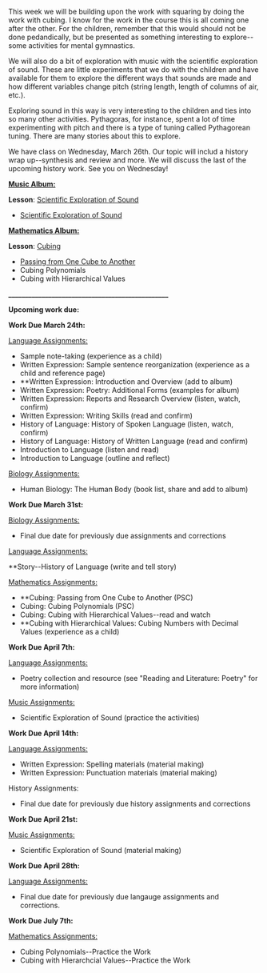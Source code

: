 
This week we will be building upon the work with squaring by doing the work with cubing. I know for the work in the course this is all coming one after the other. For the children, remember that this would should not be done pedandically, but be presented as something interesting to explore--some activities for mental gymnastics. 

We will also do a bit of exploration with music with the scientific exploration of sound. These are little experiments that we do with the children and have available for them to explore the different ways that sounds are made and how different variables change pitch (string length, length of columns of air, etc.). 

Exploring sound in this way is very interesting to the children and ties into so many other activities. Pythagoras, for instance, spent a lot of time experimenting with pitch and there is a type of tuning called Pythagorean tuning. There are many stories about this to explore. 

We have class on Wednesday, March 26th. Our topic will includ a history wrap up--synthesis and review and more. We will discuss the last of the upcoming history work. See you on Wednesday!

[**Music Album:**](https://montessorinorthwest.populiweb.com/router/courseofferings/10738325/lessons/index)

**Lesson**: [Scientific Exploration of Sound](https://montessorinorthwest.populiweb.com/router/courseofferings/10738325/lessons/12680279/show)

- [Scientific Exploration of Sound](https://montessorinorthwest.populiweb.com/router/courseofferings/10738325/lessons/12680279/show)

[**Mathematics Album:**](https://montessorinorthwest.populiweb.com/router/courseofferings/10738324/lessons/index)

**Lesson**: [Cubing](https://montessorinorthwest.populiweb.com/router/courseofferings/10738324/lessons/12680257/show)

- [Passing from One Cube to Another](https://montessorinorthwest.populiweb.com/router/courseofferings/10738324/lessons/12680257/show)
- Cubing Polynomials
- Cubing with Hierarchical Values

**________________________________________________**

**Upcoming work due:**

**Work Due March 24th:**

[Language Assignments:](https://montessorinorthwest.populiweb.com/router/courseofferings/10738323/assignments/index)

- Sample note-taking (experience as a child)
- Written Expression: Sample sentence reorganization (experience as a child and reference page)
- **Written Expression: Introduction and Overview (add to album)
- Written Expression: Poetry: Additional Forms (examples for album)
- Written Expression: Reports and Research Overview (listen, watch, confirm)
- Written Expression: Writing Skills (read and confirm)
- History of Language: History of Spoken Language (listen, watch, confirm)
- History of Language: History of Written Language (read and confirm)
- Introduction to Language (listen and read)
- Introduction to Language (outline and reflect)

[Biology Assignments:](https://montessorinorthwest.populiweb.com/router/courseofferings/10738319/assignments/index)

- Human Biology: The Human Body (book list, share and add to album)

**Work Due March 31st:**

[Biology Assignments:](https://montessorinorthwest.populiweb.com/router/courseofferings/10738319/assignments/index)

- Final due date for previously due assignments and corrections

[Language Assignments:](https://montessorinorthwest.populiweb.com/router/courseofferings/10738323/assignments/index)

**Story--History of Language (write and tell story)

[Mathematics Assignments:](https://montessorinorthwest.populiweb.com/router/courseofferings/10738324/assignments/index)

- **Cubing: Passing from One Cube to Another (PSC)
- Cubing: Cubing Polynomials (PSC)
- Cubing: Cubing with Hierarchical Values--read and watch
- **Cubing with Hierarchical Values: Cubing Numbers with Decimal Values (experience as a child)

**Work Due April 7th:**

[Language Assignments:](https://montessorinorthwest.populiweb.com/router/courseofferings/10738323/assignments/index)

- Poetry collection and resource (see "Reading and Literature: Poetry" for more information)

[Music Assignments:](https://montessorinorthwest.populiweb.com/router/courseofferings/10738325/assignments/index)

- Scientific Exploration of Sound (practice the activities)

**Work Due April 14th:**

[Language Assignments:](https://montessorinorthwest.populiweb.com/router/courseofferings/10738323/assignments/index)

- Written Expression: Spelling materials (material making)
- Written Expression: Punctuation materials (material making)

History Assignments:

- Final due date for previously due history assignments and corrections

**Work Due April 21st:**

[Music Assignments:](https://montessorinorthwest.populiweb.com/router/courseofferings/10738325/assignments/index)

- Scientific Exploration of Sound (material making)

**Work Due April 28th:**

[Language Assignments:](https://montessorinorthwest.populiweb.com/router/courseofferings/10738323/assignments/index)

- Final due date for previously due langauge assignments and corrections. 

**Work Due July 7th:**

[Mathematics Assignments:](https://montessorinorthwest.populiweb.com/router/courseofferings/10738324/assignments/index)

- Cubing Polynomials--Practice the Work
- Cubing with Hierarchcial Values--Practice the Work